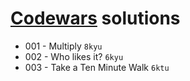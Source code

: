 # [Codewars](https://www.codewars.com) solutions

* 001 - Multiply `8kyu`
* 002 - Who likes it? `6kyu`
* 003 - Take a Ten Minute Walk `6ktu`
